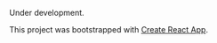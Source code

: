 Under development.

This project was bootstrapped with [Create React App](https://github.com/facebook/create-react-app).